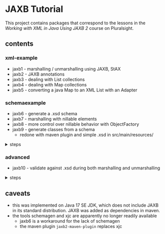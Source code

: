 # JAXB Tutorial
This project contains packages that correspond to the lessons in the *Working with XML in Java Using JAXB 2* course on Pluralsight.

## contents
### xml-example
* jaxb1 - marshalling / unmarshalling using JAXB, StAX
* jaxb2 - JAXB annotations
* jaxb3 - dealing with List collections
* jaxb4 - dealing with Map collections
* jaxb5 - converting a java Map to an XML List with an Adapter

### schemaexample
* jaxb6 - generate a .xsd schema
* jaxb7 - marshalling with nillable elements
* jaxb8 - more control over nillable behavior with ObjectFactory
* jaxb9 - generate classes from a schema
  * redone with maven plugin and simple .xsd in src/main/resources/
<details>
<summary>steps</summary>
* before writing the marshalling and unmarshalling java classes, put the .xsd into the resources/demo9/
* `mvn clean compile`
* copy over the generated classes from the target/... directory, if needed
* fix the base data type `PurchaseOrderType` to have a root element: `@XmlRootElement(name = "PurchaseOrder")`
* write the marshalling and unmarshalling classes
* marshalling -> generates a target XML file
* unmarshalling -> populates java objects from the XML file and the generated classes
* unmarshalling with validation -> uses the .xsd schema to validate the XML before unmarshalling
</details>

### advanced
* jaxb10 - validate against .xsd during both marshalling and unmarshalling
<details>
  <summary>steps</summary>
  * define .xsd in resources/demo10/
  * modify pom.xml to use this .xsd and place the generated classes in a advanced.jaxb10.domain package
  * copy generated classes in main/java/com/advanced/
  * fix the base data type `PurchaseOrderType` to have a root element: `@XmlRootElement(name = "PurchaseOrder")`
  * enter code for, build and run MarshallingExample
    * this creates a PurchaseOrder object and validates it against the schema
    * then, generates XML
  * enter code for, build and run UnmarshallingExample
    * like before, this reads in the XML and validates it against the schema
* jaxb11 - use Binder to maintain a DOM tree
  * unmarshal an XML document into a DOM tree
  * apply some changes to the DOM (e.g., add an element)
  * bind the modified DOM back to Java objects using the Binder
    * avoids the `@XmlRootElement` exception: no direct marshalling of the DOM element: We marshal the Java object (`PurchaseOrderType`), which doesn’t require `@XmlRootElement`.
    * also, the Binder is only used for DOM to Java object transformation
      * The Binder is applied in this scenario where the XML is being manipulated at the DOM level, and we then convert it to a Java object. This avoids marshalling a DOM element without a root.
</details>

## caveats
* this was implemented on Java 17 SE JDK, which does not include JAXB in its standard distribution. JAXB was added as dependencies in maven.
* the tools schemagen and xjc are apparently no longer readily available
  * jaxb6 is a workaround for the lack of schemagen
  * the maven plugin `jaxb2-maven-plugin` replaces xjc
